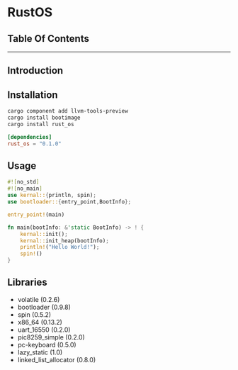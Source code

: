 # RustOS
## Table Of Contents

----

## Introduction

## Installation

```bash
cargo component add llvm-tools-preview
cargo install bootimage
cargo install rust_os
```

```toml
[dependencies]
rust_os = "0.1.0"
```



## Usage
```rust
#![no_std]
#![no_main]
use kernal::{println, spin);
use bootloader::{entry_point,BootInfo};

entry_point!(main)

fn main(bootInfo: &'static BootInfo) -> ! {
    kernal::init();
    kernal::init_heap(bootInfo);
    println!("Hello World!");
    spin!()
}
```


## Libraries
- volatile (0.2.6)
- bootloader (0.9.8)
- spin (0.5.2)
- x86_64 (0.13.2)
- uart_16550 (0.2.0)
- pic8259_simple (0.2.0)
- pc-keyboard (0.5.0)
- lazy_static (1.0)
- linked_list_allocator (0.8.0)